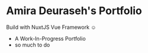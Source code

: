 # Amira Deuraseh's Portfolio
Build with NuxtJS Vue Framework ☺︎

- A Work-In-Progress Portfolio
- so much to do